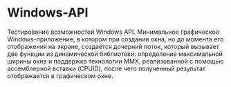 # Windows-API
Тестирование возможностей Windows API.
Минимальное графическое Windows-приложение, в котором при создании окна, но до момента его отображения на экране, создаётся дочерний поток, который вызывает две функции из динамической библиотеки: определение максимальной ширины окна и поддержка технологии MMX, реализованной с помощью ассемблерной вставки (CPUID), после чего полученный результат отображается в графическом окне.
